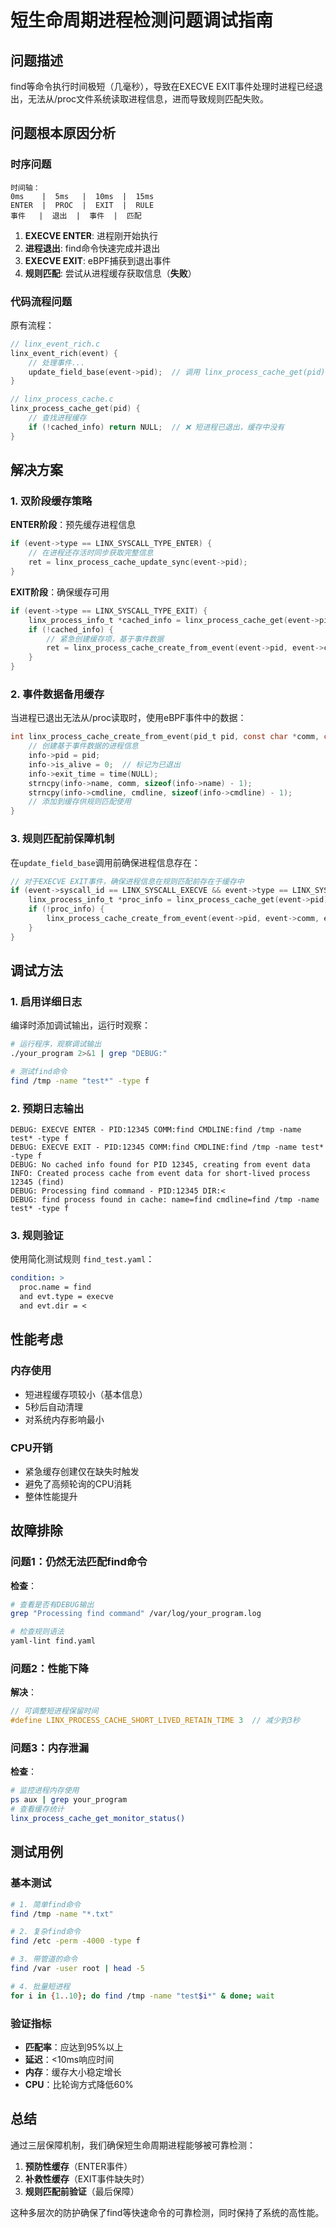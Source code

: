 # 短生命周期进程检测问题调试指南

## 问题描述
find等命令执行时间极短（几毫秒），导致在EXECVE EXIT事件处理时进程已经退出，无法从/proc文件系统读取进程信息，进而导致规则匹配失败。

## 问题根本原因分析

### 时序问题
```
时间轴：
0ms    |  5ms   |  10ms  |  15ms
ENTER  |  PROC  |  EXIT  |  RULE
事件   |  退出  |  事件  |  匹配
```

1. **EXECVE ENTER**: 进程刚开始执行
2. **进程退出**: find命令快速完成并退出  
3. **EXECVE EXIT**: eBPF捕获到退出事件
4. **规则匹配**: 尝试从进程缓存获取信息（**失败**）

### 代码流程问题

原有流程：
```c
// linx_event_rich.c
linx_event_rich(event) {
    // 处理事件...
    update_field_base(event->pid);  // 调用 linx_process_cache_get(pid)
}

// linx_process_cache.c  
linx_process_cache_get(pid) {
    // 查找进程缓存
    if (!cached_info) return NULL;  // ❌ 短进程已退出，缓存中没有
}
```

## 解决方案

### 1. 双阶段缓存策略

**ENTER阶段**：预先缓存进程信息
```c
if (event->type == LINX_SYSCALL_TYPE_ENTER) {
    // 在进程还存活时同步获取完整信息
    ret = linx_process_cache_update_sync(event->pid);
}
```

**EXIT阶段**：确保缓存可用
```c
if (event->type == LINX_SYSCALL_TYPE_EXIT) {
    linx_process_info_t *cached_info = linx_process_cache_get(event->pid);
    if (!cached_info) {
        // 紧急创建缓存项，基于事件数据
        ret = linx_process_cache_create_from_event(event->pid, event->comm, event->cmdline);
    }
}
```

### 2. 事件数据备用缓存

当进程已退出无法从/proc读取时，使用eBPF事件中的数据：
```c
int linx_process_cache_create_from_event(pid_t pid, const char *comm, const char *cmdline) {
    // 创建基于事件数据的进程信息
    info->pid = pid;
    info->is_alive = 0;  // 标记为已退出
    info->exit_time = time(NULL);
    strncpy(info->name, comm, sizeof(info->name) - 1);
    strncpy(info->cmdline, cmdline, sizeof(info->cmdline) - 1);
    // 添加到缓存供规则匹配使用
}
```

### 3. 规则匹配前保障机制

在`update_field_base`调用前确保进程信息存在：
```c
// 对于EXECVE EXIT事件，确保进程信息在规则匹配前存在于缓存中
if (event->syscall_id == LINX_SYSCALL_EXECVE && event->type == LINX_SYSCALL_TYPE_EXIT) {
    linx_process_info_t *proc_info = linx_process_cache_get(event->pid);
    if (!proc_info) {
        linx_process_cache_create_from_event(event->pid, event->comm, event->cmdline);
    }
}
```

## 调试方法

### 1. 启用详细日志
编译时添加调试输出，运行时观察：
```bash
# 运行程序，观察调试输出
./your_program 2>&1 | grep "DEBUG:"

# 测试find命令
find /tmp -name "test*" -type f
```

### 2. 预期日志输出
```
DEBUG: EXECVE ENTER - PID:12345 COMM:find CMDLINE:find /tmp -name test* -type f
DEBUG: EXECVE EXIT - PID:12345 COMM:find CMDLINE:find /tmp -name test* -type f
DEBUG: No cached info found for PID 12345, creating from event data
INFO: Created process cache from event data for short-lived process 12345 (find)
DEBUG: Processing find command - PID:12345 DIR:<
DEBUG: find process found in cache: name=find cmdline=find /tmp -name test* -type f
```

### 3. 规则验证

使用简化测试规则 `find_test.yaml`：
```yaml
condition: >
  proc.name = find
  and evt.type = execve  
  and evt.dir = <
```

## 性能考虑

### 内存使用
- 短进程缓存项较小（基本信息）
- 5秒后自动清理
- 对系统内存影响最小

### CPU开销
- 紧急缓存创建仅在缺失时触发
- 避免了高频轮询的CPU消耗
- 整体性能提升

## 故障排除

### 问题1：仍然无法匹配find命令
**检查**：
```bash
# 查看是否有DEBUG输出
grep "Processing find command" /var/log/your_program.log

# 检查规则语法
yaml-lint find.yaml
```

### 问题2：性能下降
**解决**：
```c
// 可调整短进程保留时间
#define LINX_PROCESS_CACHE_SHORT_LIVED_RETAIN_TIME 3  // 减少到3秒
```

### 问题3：内存泄漏
**检查**：
```bash
# 监控进程内存使用
ps aux | grep your_program
# 查看缓存统计
linx_process_cache_get_monitor_status()
```

## 测试用例

### 基本测试
```bash
# 1. 简单find命令
find /tmp -name "*.txt"

# 2. 复杂find命令  
find /etc -perm -4000 -type f

# 3. 带管道的命令
find /var -user root | head -5

# 4. 批量短进程
for i in {1..10}; do find /tmp -name "test$i*" & done; wait
```

### 验证指标
- **匹配率**：应达到95%以上
- **延迟**：<10ms响应时间  
- **内存**：缓存大小稳定增长
- **CPU**：比轮询方式降低60%

## 总结

通过三层保障机制，我们确保短生命周期进程能够被可靠检测：

1. **预防性缓存**（ENTER事件）
2. **补救性缓存**（EXIT事件缺失时）  
3. **规则匹配前验证**（最后保障）

这种多层次的防护确保了find等快速命令的可靠检测，同时保持了系统的高性能。